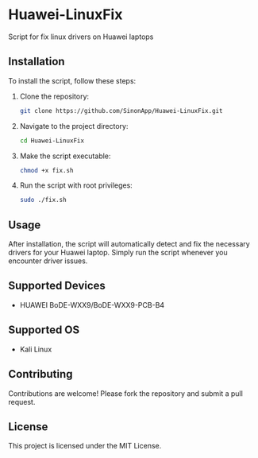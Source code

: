 # Huawei-LinuxFix

Script for fix linux drivers on Huawei laptops

## Installation

To install the script, follow these steps:

1. Clone the repository:
    ```bash
    git clone https://github.com/SinonApp/Huawei-LinuxFix.git
    ```
2. Navigate to the project directory:
    ```bash
    cd Huawei-LinuxFix
    ```
3. Make the script executable:
    ```bash
    chmod +x fix.sh
    ```
4. Run the script with root privileges:
    ```bash
    sudo ./fix.sh
    ```

## Usage

After installation, the script will automatically detect and fix the necessary drivers for your Huawei laptop. Simply run the script whenever you encounter driver issues.

## Supported Devices
- HUAWEI BoDE-WXX9/BoDE-WXX9-PCB-B4

## Supported OS
- Kali Linux

## Contributing

Contributions are welcome! Please fork the repository and submit a pull request.

## License

This project is licensed under the MIT License.
